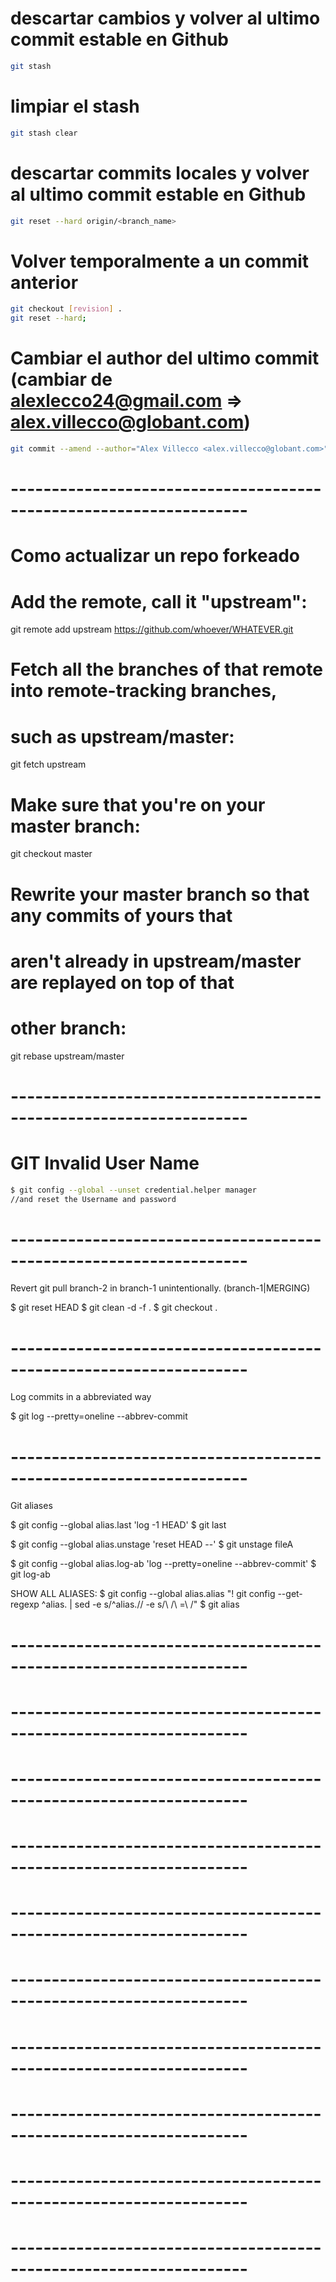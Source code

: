 # descartar cambios y volver al ultimo commit estable en Github
``` bash
git stash
``` 

# limpiar el stash
``` bash
git stash clear
``` 

# descartar commits locales y volver al ultimo commit estable en Github
``` bash
git reset --hard origin/<branch_name>
``` 

# Volver temporalmente a un commit anterior
``` bash
git checkout [revision] .
git reset --hard;
``` 

# Cambiar el author del ultimo commit (cambiar de alexlecco24@gmail.com => alex.villecco@globant.com)
``` bash
git commit --amend --author="Alex Villecco <alex.villecco@globant.com>"
``` 
# -------------------------------------------------------------------
# Como actualizar un repo forkeado

# Add the remote, call it "upstream":
git remote add upstream https://github.com/whoever/WHATEVER.git

# Fetch all the branches of that remote into remote-tracking branches,
# such as upstream/master:
git fetch upstream

# Make sure that you're on your master branch:
git checkout master

# Rewrite your master branch so that any commits of yours that
# aren't already in upstream/master are replayed on top of that
# other branch:
git rebase upstream/master

# -------------------------------------------------------------------
# GIT Invalid User Name
``` bash
$ git config --global --unset credential.helper manager
//and reset the Username and password
```
# -------------------------------------------------------------------
Revert git pull branch-2 in branch-1 unintentionally. (branch-1|MERGING)

$ git reset HEAD
$ git clean  -d  -f .
$ git checkout .

# -------------------------------------------------------------------
Log commits in a abbreviated way

$ git log --pretty=oneline --abbrev-commit

# -------------------------------------------------------------------
Git aliases

$ git config --global alias.last 'log -1 HEAD'
$ git last

$ git config --global alias.unstage 'reset HEAD --'
$ git unstage fileA

$ git config --global alias.log-ab 'log --pretty=oneline --abbrev-commit'
$ git log-ab

SHOW ALL ALIASES:
$ git config --global alias.alias "! git config --get-regexp ^alias\. | sed -e s/^alias\.// -e s/\ /\ =\ /"
$ git alias

# -------------------------------------------------------------------

# -------------------------------------------------------------------

# -------------------------------------------------------------------

# -------------------------------------------------------------------

# -------------------------------------------------------------------

# -------------------------------------------------------------------

# -------------------------------------------------------------------

# -------------------------------------------------------------------

# -------------------------------------------------------------------

# -------------------------------------------------------------------

